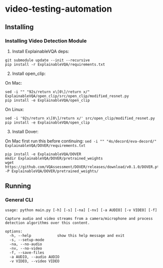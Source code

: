 # video-testing-automation

## Installing

### Installing Video Detection Module
1. Install ExplainableVQA deps:
```
git submodule update --init --recursive
pip install -r ExplainableVQA/requirements.txt
```
2. Install open_clip:

On Mac:
```
sed -i "" "92s/return x\[0\]/return x/" ExplainableVQA/open_clip/src/open_clip/modified_resnet.py
pip install -e ExplainableVQA/open_clip
```
On Linux:
```
sed -i '92s/return x\[0\]/return x/' src/open_clip/modified_resnet.py
pip install -e ExplainableVQA/open_clip
```
3. Install Dover:

On Mac first run this before continuing: `sed -i "" "4s/decord/eva-decord/" ExplainableVQA/DOVER/requirements.txt`
```
pip install -e ExplainableVQA/DOVER
mkdir ExplainableVQA/DOVER/pretrained_weights
wget https://github.com/VQAssessment/DOVER/releases/download/v0.1.0/DOVER.pth -P ExplainableVQA/DOVER/pretrained_weights/
```

## Running

### General CLI

```
usage: python main.py [-h] [-s] [-na] [-nv] [-a AUDIO] [-v VIDEO] [-f]

Capture audio and video streams from a camera/microphone and process detection algorithms over this content.

options:
  -h, --help            show this help message and exit
  -s, --setup-mode
  -na, --no-audio
  -nv, --no-video
  -f, --save-files
  -a AUDIO, --audio AUDIO
  -v VIDEO, --video VIDEO
```

